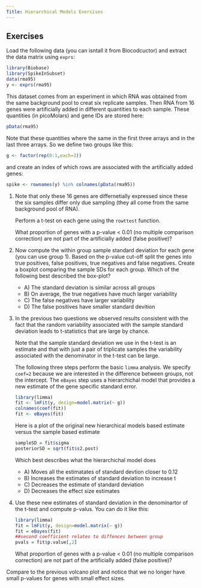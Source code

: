 ```yaml
---
Title: Hierarchical Models Exercises
---
```


## Exercises


Load the following data (you can isntall it from Biocodcuctor) and extract the data matrix using `exprs`:


```r
library(Biobase)
library(SpikeInSubset)
data(rma95)
y <- exprs(rma95)
```

This dataset comes from an experiment in which RNA was obtained from the same background pool to creat six replicate samples. Then RNA from 16 genes were artificially added in different quantities to each sample. These quantities (in picoMolars) and gene IDs are stored here:


```r
pData(rma95)
```


Note that these quantities where the same in the first three arrays and in the last three arrays. So we define two groups like this:


```r
g <- factor(rep(0:1,each=3))
```

and create an index of which rows are associated with the artificially added genes:


```r
spike <- rownames(y) %in% colnames(pData(rma95))
```

1. Note that only these 16 genes are differnetially expressed since these the six samples differ only due sampling (they all come from the same background pool of RNA). 

    Perform a t-test on each gene using the `rowttest` function. 

    What proportion of genes with a p-value < 0.01 (no multiple comparison correction) are not part of the artificially added (false positive)?


2. Now compute the within group sample  standard deviation for each gene (you can use group 1). Based on the p-value cut-off split the genes into true positives, false positives, true negatives and false negatives. Create a boxplot comparing the sample SDs for each group. Which of the following best described the box-plot? 
    - A) The standard deviation is similar across all groups
    - B) On average, the true negatives have much larger variability
    - C) The false negatives have larger variability
    - D) The false positives have smaller standard devition




3. In the previous two questions we observed results consistent with the fact that the random variability associated with the sample standard deviation leads to t-statistics that are large by chance.

    Note that the sample standard deviation we use in the t-test is an estimate and that with just a pair of triplicate samples the variability associated with the denominator in the t-test can be large.

    The following three steps perform the basic `limma` analysis. We specify `coef=2` because we are interested in the difference between groups, not the intercept. The `eBayes` step uses a hierarchichal model that provides a new estimate of the gene specific standard error.

    
    ```r
    library(limma)
    fit <- lmFit(y, design=model.matrix(~ g))
    colnames(coef(fit))
    fit <- eBayes(fit)
    ```

    Here is a plot of the original new hierarchical models based estimate versus the sample based estimate 

    
    ```r
    sampleSD = fit$sigma
    posteriorSD = sqrt(fit$s2.post)
    ```


    Which best describes what the hierarchichal model does
    - A) Moves all the estimatates of standard devtion closer to 0.12
    - B) Increases the estimates of standard deviation to increase t
    - C) Decreases the estimate of standard deviation
    - D) Decreases the effect size estimates




4. Use these new estimates of standard deviation in the denominartor of the t-test and compute p-valus. You can do it like this:

    
    ```r
    library(limma)
    fit = lmFit(y, design=model.matrix(~ g))
    fit = eBayes(fit)
    ##second coefficient relates to diffences between group
    pvals = fit$p.value[,2] 
    ```

    What proportion of genes with a p-value < 0.01 (no multiple comparison correction) are not part of the artificially added (false positive)?


Compare to the previous volcano plot and notice that we no longer have small p-values for genes with small effect sizes. 
